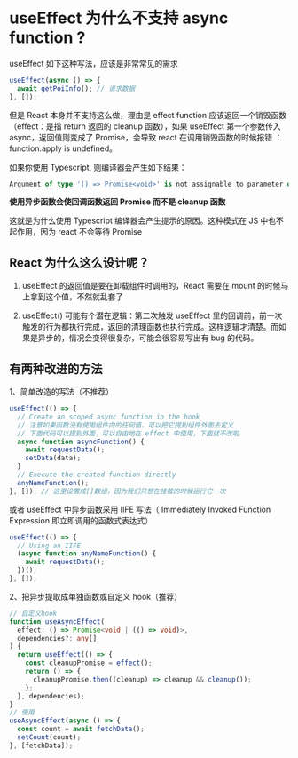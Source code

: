 # useEffect 为什么不支持 async function ?

useEffect 如下这种写法，应该是非常常见的需求

```ts
useEffect(async () => {
  await getPoiInfo(); // 请求数据
}, []);
```

但是 React 本身并不支持这么做，理由是 effect function 应该返回一个销毁函数（effect：是指 return 返回的 cleanup 函数），如果 useEffect 第一个参数传入 async，返回值则变成了 Promise，会导致 react 在调用销毁函数的时候报错 ：function.apply is undefined。

如果你使用 Typescript, 则编译器会产生如下结果：

```ts
Argument of type '() => Promise<void>' is not assignable to parameter of type 'EffectCallback'.
```

**使用异步函数会使回调函数返回 Promise 而不是 cleanup 函数**

这就是为什么使用 Typescript 编译器会产生提示的原因。这种模式在 JS 中也不起作用，因为 react 不会等待 Promise

## React 为什么这么设计呢？

1. useEffect 的返回值是要在卸载组件时调用的，React 需要在 mount 的时候马上拿到这个值，不然就乱套了

2. useEffect() 可能有个潜在逻辑：第二次触发 useEffect 里的回调前，前一次触发的行为都执行完成，返回的清理函数也执行完成。这样逻辑才清楚。而如果是异步的，情况会变得很复杂，可能会很容易写出有 bug 的代码。

## 有两种改进的方法

1、简单改造的写法（不推荐）

```ts
useEffect(() => {
  // Create an scoped async function in the hook
  // 注意如果函数没有使用组件内的任何值，可以把它提到组件外面去定义
  // 下面代码可以提到外面，可以自由地在 effect 中使用，下面就不改啦
  async function asyncFunction() {
    await requestData();
    setData(data);
  }
  // Execute the created function directly
  anyNameFunction();
}, []); // 这里设置成[]数组，因为我们只想在挂载的时候运行它一次
```

或者 useEffect 中异步函数采用 IIFE 写法（ Immediately Invoked Function Expression 即立即调用的函数式表达式）

```ts
useEffect(() => {
  // Using an IIFE
  (async function anyNameFunction() {
    await requestData();
  })();
}, []);
```

2、把异步提取成单独函数或自定义 hook（推荐）

```ts
// 自定义hook
function useAsyncEffect(
  effect: () => Promise<void | (() => void)>,
  dependencies?: any[]
) {
  return useEffect(() => {
    const cleanupPromise = effect();
    return () => {
      cleanupPromise.then((cleanup) => cleanup && cleanup());
    };
  }, dependencies);
}
// 使用
useAsyncEffect(async () => {
  const count = await fetchData();
  setCount(count);
}, [fetchData]);
```
